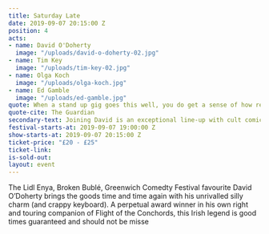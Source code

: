 ```yaml
---
title: Saturday Late
date: 2019-09-07 20:15:00 Z
position: 4
acts:
- name: David O'Doherty
  image: "/uploads/david-o-doherty-02.jpg"
- name: Tim Key
  image: "/uploads/tim-key-02.jpg"
- name: Olga Koch
  image: "/uploads/olga-koch.jpg"
- name: Ed Gamble
  image: "/uploads/ed-gamble.jpg"
quote: When a stand up gig goes this well, you do get a sense of how religions are started
quote-cite: The Guardian
secondary-text: Joining David is an exceptional line-up with cult comic/poet and Alan Partridge star Tim Key, fast-rising Edinburgh Comedy Award nominee Olga Koch and Mock The Week’s resident plucky scamp Ed Gamble as host.
festival-starts-at: 2019-09-07 19:00:00 Z
show-starts-at: 2019-09-07 20:15:00 Z
ticket-price: "£20 - £25"
ticket-link:
is-sold-out:
layout: event
---
```


The Lidl Enya, Broken Bublé, Greenwich Comedty Festival favourite David O’Doherty brings the goods time and time again with his unrivalled silly charm (and crappy keyboard). A perpetual award winner in his own right and touring companion of Flight of the Conchords, this Irish legend is good times guaranteed and should not be misse